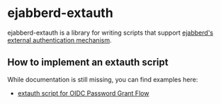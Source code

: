 # ejabberd-extauth

ejabberd-extauth is a library for writing scripts that support
[ejabberd's external authentication mechanism](https://docs.ejabberd.im/developer/guide/#external-authentication).

## How to implement an extauth script

While documentation is still missing, you can find examples here:

* [extauth script for OIDC Password Grant Flow](https://codeberg.org/Natureshadow/ejabberd-extauth-oidc-password)

